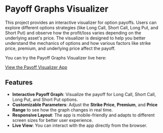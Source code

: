 # Payoff Graphs Visualizer

This project provides an interactive visualizer for option payoffs. Users can explore different options strategies (like Long Call, Short Call, Long Put, and Short Put) and observe how the profit/loss varies depending on the underlying asset's price. The visualizer is designed to help you better understand the mechanics of options and how various factors like strike price, premium, and underlying price affect the payoff.

You can try the Payoff Graphs Visualizer live here:

[View the Payoff Visualizer App](https://RiccardoCorr.github.io/Payoff_Graphs)

## Features

- **Interactive Payoff Graph**: Visualize the payoff for Long Call, Short Call, Long Put, and Short Put options.
- **Customizable Parameters**: Adjust the **Strike Price**, **Premium**, and **Price Range** to see how the graph changes in real time.
- **Responsive Layout**: The app is mobile-friendly and adapts to different screen sizes for better user experience.
- **Live View**: You can interact with the app directly from the browser.

